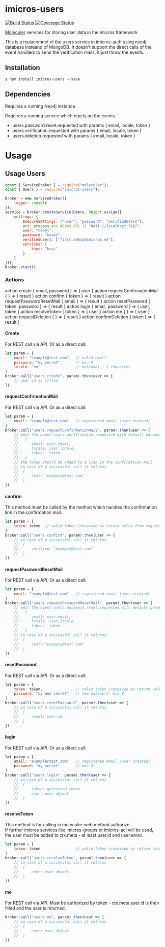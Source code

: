 # imicros-users
[![Build Status](https://travis-ci.org/al66/imicros-users.svg?branch=master)](https://travis-ci.org/al66/imicros-users)
[![Coverage Status](https://coveralls.io/repos/github/al66/imicros-users/badge.svg?branch=master)](https://coveralls.io/github/al66/imicros-users?branch=master)

[Moleculer](https://github.com/moleculerjs/moleculer) services for storing user data in the imicros framework

This is a replacemnet of the users service in imicros-auth using neo4j database insteand of MongoDB.
It doesn't support the direct calls of the event handlers to send the verification mails, it just throw the events.

## Installation
```
$ npm install imicros-users --save
```
## Dependencies
Requires a running Neo4j Instance.

Requires a running service which reacts on the events
 - users.password.reset.requested with params { email, locale, token }  
 - users.verification.requested with params { email, locale, token }
 - users.deletion.requested with params { email, locale, token }


# Usage
## Usage Users
```js
const { ServiceBroker } = require("moleculer");
const { Users } = require("imicros-users");

broker = new ServiceBroker({
    logger: console
});
service = broker.createService(Users, Object.assign({ 
    settings: { 
        $secureSettings: ["user", "password", "verifiedUsers"], 
        uri: process.env.NEO4J_URI || "bolt://localhost:7687",
        user: "neo4j",
        password: "neo4j",
        verifiedUsers: ["first.admin@imicros.de"],
        services: {
            keys: "keys"
        }
    } 
}));
broker.start();

```
### Actions
action create { email, password } => { user }
action requestConfirmationMail { } => { result }
action confirm { token } => { result }
action requestPasswordResetMail { email } => { result }
action resetPassword { token, password } => { result }
action login { email, password } => { user, token }
action resolveToken { token } => { user }
action me { } => { user }
action requestDeletion { } => { result }
action confirmDeletion { token } => { result }

#### Create
For REST call via API. Or as a direct call:
```js
let param = {
    email: "example@test.com",  // valid email
    password: "my secret",      // min 8
    locale: "en"                // optional - 2 character
}
broker.call("users.create", param).then(user => {
    // user.id is filled
})
```
#### requestConfirmationMail
For REST call via API. 
Or as a direct call:
```js
let param = {
    email: "example@test.com"   // registered email (user created)
}
broker.call("users.requestConfirmationMail", param).then(user => {
    // emit the event users.verification.requested with default parameters:
    //   {
    //      email: user.email,
    //      locale: user.locale,
    //      token:  token
    //   }
    // the token should be added to a link in the confirmation mail
    // in case of a successful call it returns
    //  {
    //      sent: "example@test.com"
    //  }
})
```
#### confirm
This method must be called by the method which handles the confirmation link in the confirmation mail.
```js
let param = {
    token: token  // valid token (received as return value from requestConfirmationMail)
}
broker.call("users.confirm", param).then(user => {
    // in case of a successful call it returns
    //  {
    //      verified: "example@test.com"
    //  }
})
```
#### requestPasswordResetMail
For REST call via API. 
Or as a direct call:
```js
let param = {
    email: "example@test.com"   // registered email (user created)
}
broker.call("users.requestPasswordResetMail", param).then(user => {
    // emit the event users.password.reset.requested with default parameters:
    //   {
    //      email: user.email,
    //      locale: user.locale,
    //      token:  token
    //   }
    // in case of a successful call it returns
    //  {
    //      sent: "example@test.com"
    //  }
})
```
#### resetPassword
For REST call via API. 
Or as a direct call:
```js
let param = {
    token: token,               // valid token (received as return value from requestPasswordResetMail)
    password: "my new secret",  // new password, min 8
}
broker.call("users.resetPassword", param).then(user => {
    // in case of a successful call it returns
    //  {
    //      reset: user.id
    //  }
})
```
#### login
For REST call via API. 
Or as a direct call:
```js
let param = {
    email: "example@test.com",  // registered email (user created)
    password: "my secret"       // min 8
}
broker.call("users.login", param).then(user => {
    // in case of a successful call it returns
    //  {
    //      token: generated token
    //      user: user object
    //  }
})
```
#### resolveToken
This method is for calling in moleculer-web method authorize.  
If further imicros services like imicros-groups or imicros-acl will be used, the user must be added to ctx.meta - at least user.id and user.email.  
```js
let param = {
    token: token                // valid token (received as return value from login)
}
broker.call("users.resolveToken", param).then(user => {
    // in case of a successful call it returns
    //  {
    //      user: user object
    //  }
})
```
#### me
For REST call via API. Must be authorized by token - ctx.meta.user.id is then filled and the user is returned.
```js
broker.call("users.me", param).then(user => {
    // in case of a successful call it returns
    //  {
    //      user: user object
    //  }
})
```



